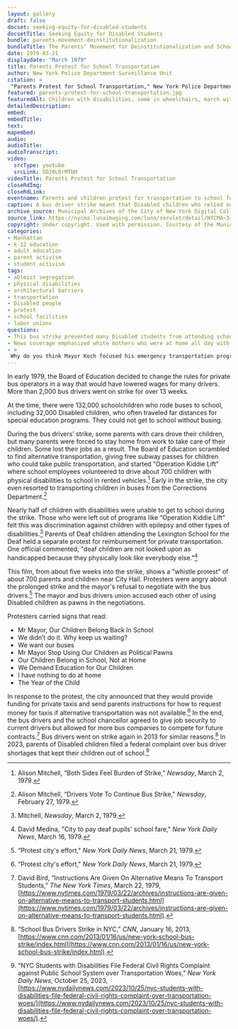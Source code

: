 ```yaml
--- 
layout: gallery
draft: false
docset: seeking-equity-for-disabled-students
docsetTitle: Seeking Equity for Disabled Students
bundle: parents-movement-deinstitutionalization
bundleTitle: The Parents’ Movement for Deinstitutionalization and School Access
date: 1979-03-21
displaydate: "March 1979"
title: Parents Protest for School Transportation
author: New York Police Department Surveillance Unit
citation: >
 "Parents Protest for School Transportation," New York Police Department Surveillance Unit, in New York City Civil Rights History Project, Accessed: [Month Day, Year], https://nyccivilrightshistory.org/gallery/parents-protest-for-school-transportation.
featured: parents-protest-for-school-transportation.jpg
featuredAlt: Children with disabilities, some in wheelchairs, march with their parents near City Hall in Manhattan
detailedDescription: 
embed: 
embedTitle: 
text: 
mapembed: 
audio: 
audioTitle: 
audioTranscript: 
video: 
  srcType: youtube
  srcLink: SDJ8L0rMTbM
videoTitle: Parents Protest for School Transportation
closeRdImg: 
closeRdLink: 
eventname: Parents and children protest for transportation to school for Disabled students during a 3-month bus driver strike. 
caption: A bus driver strike meant that Disabled children who relied on buses to get to school lost their transportation, keeping many from being able to attend school. Police surveillance cameras recorded parents and children protesting at City Hall to end the strike so they could get back to school.
archive_source: Municipal Archives of the City of New York Digital Collection
source_link: https://nycma.lunaimaging.com/luna/servlet/detail/NYCMA~3~3~1346~1232503:-Demonstration-for-better-access-to
copyright: Under copyright. Used with permission. Courtesy of the Municipal Archives of the City of New York.
categories: 
- Manhattan
- k-12 education
- adult education
- parent activism
- student activism
tags: 
- ableist segregation
- physical disabilities
- architectural barriers
- transportation
- Disabled people
- protest
- school facilities
- labor unions
questions: 
- This bus strike prevented many Disabled students from attending school, denying them their right to an education. Do you think access to transportation affects schools and students today? How so?
- News coverage emphasized white mothers who were at home all day with their children. What made this economically feasible? For whom was this not an option? 
- >
 Why do you think Mayor Koch focused his emergency transportation program, “Operation Kiddie Lift,” on children with physical disabilities, rather than on all Disabled children?
--- 
```


In early 1979, the Board of Education decided to change the rules for private bus operators in a way that  would have lowered wages for many drivers. More than 2,000 bus drivers went on strike for over 13 weeks.

At the time, there were 132,000 schoolchildren who rode buses to school, including 32,000 Disabled children, who often traveled far distances for special education programs. They could not get to school without busing.

During the bus drivers’ strike, some parents with cars drove their children, but many parents were forced to stay home from work to take care of their children. Some lost their jobs as a result. The Board of Education scrambled to find alternative transportation, giving free subway passes for children who could take public transportation, and started "Operation Kiddie Lift" where school employees volunteered to drive about 700 children with physical disabilities to school in rented vehicles.[^1] Early in the strike, the city even resorted to transporting children in buses from the Corrections Department.[^2]

Nearly half of children with disabilities were unable to get to school during the strike. Those who were left out of programs like “Operation Kiddie Lift” felt this was discrimination against children with epilepsy and other types of disabilities.[^3] Parents of Deaf children attending the Lexington School for the Deaf held a separate protest for reimbursement for private transportation. One official commented, "deaf children are not looked upon as handicapped because they physically look like everybody else."[^4]

This film, from about five weeks into the strike, shows a "whistle protest" of about 700 parents and children near City Hall. Protesters were angry about the prolonged strike and the mayor's refusal to negotiate with the bus drivers.[^5] The mayor and bus drivers union accused each other of using Disabled children as pawns in the negotiations.

Protesters carried signs that read:

* Mr Mayor, Our Children Belong Back In School
* We didn’t do it. Why keep us waiting?
* We want our buses
* Mr Mayor Stop Using Our Children as Political Pawns
* Our Children Belong in School, Not at Home
* We Demand Education for Our Children
* I have nothing to do at home
* The Year of the Child

In response to the protest, the city announced that they would provide funding for private taxis and send parents instructions for how to request money for taxis if alternative transportation was not available.[^5] In the end, the bus drivers and the school chancellor agreed to give job security to current drivers but allowed for more bus companies to compete for future contracts.[^6] Bus drivers went on strike again in 2013 for similar reasons.[^7] In 2023, parents of Disabled children filed a federal complaint over bus driver shortages that kept their children out of school.[^8]

[^1]: Alison Mitchell, “Both Sides Feel Burden of Strike,” *Newsday*, March 2, 1979.

[^2]: Alison Mitchell, “Drivers Vote To Continue Bus Strike," *Newsday*, February 27, 1979.

[^3]: Mitchell, *Newsday*, March 2, 1979.

[^4]: David Medina, "City to pay deaf pupils' school fare," *New York Daily News*, March 16, 1979.

[^5]: “Protest city's effort," *New York Daily News*, March 21, 1979.

[^6]: David Bird, “Instructions Are Given On Alternative Means To Transport Students,” *The New York Times*, March 22, 1979, [https://www.nytimes.com/1979/03/22/archives/instructions-are-given-on-alternative-means-to-transport-students.html](https://www.nytimes.com/1979/03/22/archives/instructions-are-given-on-alternative-means-to-transport-students.html).

[^7]: “School Bus Drivers Strike in NYC,” *CNN*,  January 16, 2013, [https://www.cnn.com/2013/01/16/us/new-york-school-bus-strike/index.html](https://www.cnn.com/2013/01/16/us/new-york-school-bus-strike/index.html).

[^8]: “NYC Students with Disabilities File Federal Civil Rights Complaint against Public School System over Transportation Woes,” *New York Daily News*, October 25, 2023, [https://www.nydailynews.com/2023/10/25/nyc-students-with-disabilities-file-federal-civil-rights-complaint-over-transportation-woes/](https://www.nydailynews.com/2023/10/25/nyc-students-with-disabilities-file-federal-civil-rights-complaint-over-transportation-woes/).

